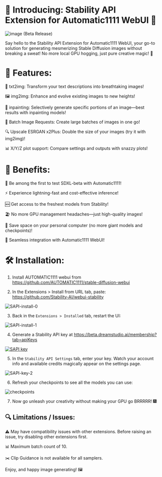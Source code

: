 # 🚀 Introducing: Stability API Extension for Automatic1111 WebUI 🎉

![image](https://user-images.githubusercontent.com/26013475/221394848-b05478e7-5512-485e-a41a-d8eca5280dc4.png) (Beta Release)

Say hello to the Stability API Extension for Automatic1111 WebUI, your go-to solution for generating mesmerizing Stable Diffusion images without breaking a sweat! No more local GPU hogging, just pure creative magic! 🌟

# 🌈 Features:

📜 txt2img: Transform your text descriptions into breathtaking images!

🖼️ img2img: Enhance and evolve existing images to new heights!

🎨 inpainting: Selectively generate specific portions of an image—best results with inpainting models!

🌟 Batch Image Requests: Create large batches of images in one go!

🔍 Upscale ESRGAN x2Plus: Double the size of your images (try it with img2img)!

📊 X/Y/Z plot support: Compare settings and outputs with snazzy plots!


# 🎁 Benefits:

🥇 Be among the first to test SDXL-beta with Automatic1111!

⚡ Experience lightning-fast and cost-effective inference!

🆕 Get access to the freshest models from Stability!

🏖️ No more GPU management headaches—just high-quality images!

💾 Save space on your personal computer (no more giant models and checkpoints)!

💼 Seamless integration with Automatic1111 WebUI!


# 🛠️ Installation:

1. Install AUTOMATIC1111 webui from https://github.com/AUTOMATIC1111/stable-diffusion-webui

2. In the Extensions > Install from URL tab, paste: https://github.com/Stability-AI/webui-stability

![SAPI-install-0](https://user-images.githubusercontent.com/100188076/227592927-e4b9117f-0e7f-462a-9348-7f2fc28b2a30.jpg)

3. Back in the `Extensions > Installed` tab, restart the UI:

![SAPI-install-1](https://user-images.githubusercontent.com/100188076/221432363-552d7b3b-4600-460e-b2e7-226a25072a26.jpg)

4. Generate a Stability API key at https://beta.dreamstudio.ai/membership?tab=apiKeys 

[![SAPI key](https://user-images.githubusercontent.com/100188076/221430957-9cbe0f3e-21a8-4bc0-8d27-d725499a0038.jpg)](https://beta.dreamstudio.ai/membership?tab=apiKeys)
  
5. In the `Stability API Settings` tab, enter your key. Watch your account info and available credits magically appear on the settings page.

![SAPI-key-2](https://user-images.githubusercontent.com/100188076/221431058-04e98612-0dbe-449a-90bb-cea1aa0a45df.jpg)

6. Refresh your checkpoints to see all the models you can use:

![checkpoints](https://user-images.githubusercontent.com/26013475/221395323-2bca27c6-b82a-4910-975f-903bba85ea39.png)

7. Now go unleash your creativity without making your GPU go BRRRRR! 🎆



## 🔍 Limitations / Issues:

⚠️ May have compatibility issues with other extensions. Before raising an issue, try disabling other extensions first.

📊 Maximum batch count of 10.

✂️ Clip Guidance is not available for all samplers.


Enjoy, and happy image generating! 🖼️




